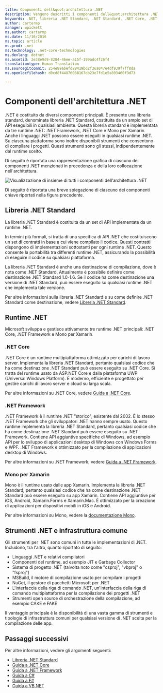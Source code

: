 ```yaml
---
title: Componenti dell&quot;architettura .NET
description: Vengono descritti i componenti dell&quot;architettura .NET, ad esempio la libreria .NET Standard, i runtime .NET e gli strumenti.
keywords: .NET, libreria .NET Standard, .NET Standard, .NET Core, .NET Framework, Xamarin, MSBuild, C#, F#, VB, compilatori
author: cartermp
manager: wpickett
ms.author: cartermp
ms.date: 11/16/2016
ms.topic: article
ms.prod: .net
ms.technology: .net-core-technologies
ms.devlang: dotnet
ms.assetid: 2e38e9d9-8284-46ee-a15f-199adc4f26f4
translationtype: Human Translation
ms.sourcegitcommit: 254e89abefd28419bd2f36a047e4df939f7ff8da
ms.openlocfilehash: d0cd8f44876038167db23e7fd1e5a893460f3d73

---
```


# <a name="net-architectural-components"></a>Componenti dell'architettura .NET

.NET è costituito da diversi componenti principali.  È presente una libreria standard, denominata libreria .NET Standard, costituita da un ampio set di API eseguibili in qualsiasi ambiente.  Questa libreria standard è implementata da tre runtime .NET: .NET Framework, .NET Core e Mono per Xamarin.  Anche i linguaggi .NET possono essere eseguiti in qualsiasi runtime .NET.  Su ciascuna piattaforma sono inoltre disponibili strumenti che consentono di compilare i progetti.  Questi strumenti sono gli stessi, indipendentemente dal runtime scelto.

Di seguito è riportata una rappresentazione grafica di ciascuno dei componenti .NET menzionati in precedenza e della loro collocazione nell'architettura.

![Visualizzazione di insieme di tutti i componenti dell'architettura .NET](media/components.png)

Di seguito è riportata una breve spiegazione di ciascuno dei componenti chiave riportati nella figura precedente.  

## <a name="net-standard-library"></a>Libreria .NET Standard

La libreria .NET Standard è costituita da un set di API implementate da un runtime .NET.

In termini più formali, si tratta di una specifica di API .NET che costituiscono un set di contratti in base a cui viene compilato il codice.  Questi contratti dispongono di implementazioni sottostanti per ogni runtime .NET.  Questo consente la portabilità tra differenti runtime .NET, assicurando la possibilità di eseguire il codice su qualsiasi piattaforma.

La libreria .NET Standard è anche una destinazione di compilazione, dove è nota come .NET Standard.  Attualmente è possibile definire come destinazione .NET Standard 1.0-1.6.  Se il codice ha come destinazione una versione di .NET Standard, può essere eseguito su qualsiasi runtime .NET che implementa tale versione.

Per altre informazioni sulla libreria .NET Standard e su come definire .NET Standard come destinazione, vedere [Libreria .NET Standard](library.md).

## <a name="net-runtimes"></a>Runtime .NET

Microsoft sviluppa e gestisce attivamente tre runtime .NET principali: .NET Core, .NET Framework e Mono per Xamarin.

### <a name="net-core"></a>.NET Core

.NET Core è un runtime multipiattaforma ottimizzato per carichi di lavoro server.  Implementa la libreria .NET Standard, pertanto qualsiasi codice che ha come destinazione .NET Standard può essere eseguito su .NET Core.  Si tratta del runtime usato da ASP.NET Core e dalla piattaforma UWP (Universal Windows Platform).  È moderno, efficiente e progettato per gestire carichi di lavoro server e cloud su larga scala.

Per altre informazioni su .NET Core, vedere [Guida a .NET Core](../core/index.md).

### <a name="net-framework"></a>.NET Framework

.NET Framework è il runtime .NET "storico", esistente dal 2002.  È lo stesso .NET Framework che gli sviluppatori .NET hanno sempre usato.  Questo runtime implementa la libreria .NET Standard, pertanto qualsiasi codice che ha come destinazione .NET Standard può essere eseguito su .NET Framework.  Contiene API aggiuntive specifiche di Windows, ad esempio API per lo sviluppo di applicazioni desktop di Windows con Windows Forms e WPF.  .NET Framework è ottimizzato per la compilazione di applicazioni desktop di Windows.

Per altre informazioni su .NET Framework, vedere [Guida a .NET Framework](../framework/index.md).

### <a name="mono-for-xamarin"></a>Mono per Xamarin

Mono è il runtime usato dalle app Xamarin.  Implementa la libreria .NET Standard, pertanto qualsiasi codice che ha come destinazione .NET Standard può essere eseguito su app Xamarin.  Contiene API aggiuntive per iOS, Android, Xamarin.Forms e Xamarin.Mac.  È ottimizzato per la creazione di applicazioni per dispositivi mobili in iOS e Android.

Per altre informazioni su Mono, vedere la [documentazione Mono](http://www.mono-project.com/docs/).

## <a name="net-tooling-and-common-infrastructure"></a>Strumenti .NET e infrastruttura comune

Gli strumenti per .NET sono comuni in tutte le implementazioni di .NET.  Includono, tra l'altro, quanto riportato di seguito:

* Linguaggi .NET e relativi compilatori
* Componenti del runtime, ad esempio JIT e Garbage Collector
* Sistema di progetto .NET (talvolta noto come "csproj", "vbproj" o "fsproj")
* MSBuild, il motore di compilazione usato per compilare i progetti
* NuGet, il gestore di pacchetti Microsoft per .NET
* L'interfaccia della riga di comando .NET, un'interfaccia della riga di comando multipiattaforma per la compilazione dei progetti .NET
* Strumenti open source di orchestrazione della compilazione, ad esempio CAKE e FAKE

Il vantaggio principale è la disponibilità di una vasta gamma di strumenti e tipologie di infrastruttura comuni per qualsiasi versione di .NET scelta per la compilazione delle app.

## <a name="next-steps"></a>Passaggi successivi

Per altre informazioni, vedere gli argomenti seguenti:

* [Libreria .NET Standard](library.md)
* [Guida a .NET Core](../core/index.md)
* [Guida a .NET Framework](../framework/index.md)
* [Guida a C#](../csharp/index.md)
* [Guida a F#](../csharp/index.md)
* [Guida a VB.NET](../csharp/index.md)


<!--HONumber=Nov16_HO3-->


